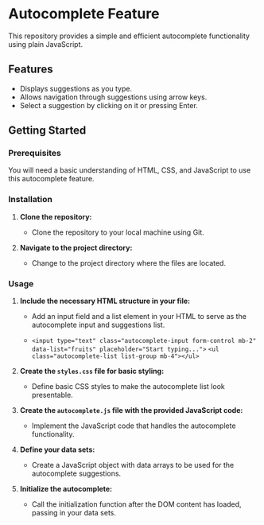 # Autocomplete Feature

This repository provides a simple and efficient autocomplete functionality using plain JavaScript.

## Features

- Displays suggestions as you type.
- Allows navigation through suggestions using arrow keys.
- Select a suggestion by clicking on it or pressing Enter.

## Getting Started

### Prerequisites

You will need a basic understanding of HTML, CSS, and JavaScript to use this autocomplete feature.

### Installation

1. **Clone the repository:**
   - Clone the repository to your local machine using Git.

2. **Navigate to the project directory:**
   - Change to the project directory where the files are located.

### Usage

1. **Include the necessary HTML structure in your file:**
   - Add an input field and a list element in your HTML to serve as the autocomplete input and suggestions list.
  
   - `<input type="text" class="autocomplete-input form-control mb-2" data-list="fruits" placeholder="Start typing...">`
     `<ul class="autocomplete-list list-group mb-4"></ul> `

2. **Create the `styles.css` file for basic styling:**
   - Define basic CSS styles to make the autocomplete list look presentable.

3. **Create the `autocomplete.js` file with the provided JavaScript code:**
   - Implement the JavaScript code that handles the autocomplete functionality.

4. **Define your data sets:**
   - Create a JavaScript object with data arrays to be used for the autocomplete suggestions.

5. **Initialize the autocomplete:**
   - Call the initialization function after the DOM content has loaded, passing in your data sets.
